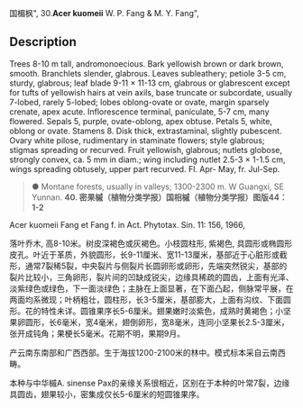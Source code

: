 国楣枫",
30.**Acer kuomeii** W. P. Fang & M. Y. Fang",

## Description
Trees 8-10 m tall, andromonoecious. Bark yellowish brown or dark brown, smooth. Branchlets slender, glabrous. Leaves subleathery; petiole 3-5 cm, sturdy, glabrous; leaf blade 9-11 × 11-13 cm, glabrous or glabrescent except for tufts of yellowish hairs at vein axils, base truncate or subcordate, usually 7-lobed, rarely 5-lobed; lobes oblong-ovate or ovate, margin sparsely crenate, apex acute. Inflorescence terminal, paniculate, 5-7 cm, many flowered. Sepals 5, purple, ovate-oblong, apex obtuse. Petals 5, white, oblong or ovate. Stamens 8. Disk thick, extrastaminal, slightly pubescent. Ovary white pilose, rudimentary in staminate flowers; style glabrous; stigmas spreading or recurved. Fruit yellowish, glabrous; nutlets globose, strongly convex, ca. 5 mm in diam.; wing including nutlet 2.5-3 × 1-1.5 cm, wings spreading obtusely, upper part recurved. Fl. Apr- May, fr. Jul-Sep.

> ● Montane forests, usually in valleys; 1300-2300 m. W Guangxi, SE Yunnan.
**40. 密果槭（植物分类学报）国相槭（植物分类学报）图版44：1-2**

Acer kuomeii Fang et Fang f. in Act. Phytotax. Sin. 11: 156, 1966,

落叶乔木, 高8-10米。树皮深褐色或灰褐色。小枝圆柱形, 紫褐色, 具圆形或椭圆形皮孔。叶近于革质，外貌圆形，长9-11厘米、宽11-13厘米，基部近于心脏形或截形，通常7裂稀5裂，中央裂片与侧裂片长圆卵形或卵形，先端突然锐尖，基部的裂片比较小，三角卵形，裂片间的凹缺成锐尖，边缘具稀疏的圆齿，上面有光泽、淡紫绿色或绿色，下一面淡绿色；主脉在上面显著，在下面凸起，侧脉常平展，在两面均系微现；叶柄粗壮，圆柱形，长3-5厘米，基部膨大，上面有沟纹、下面圆形。花的特性未详。圆锥果序长5-6厘米。翅果嫩时淡紫色，成熟时黄褐色；小坚果卵圆形，长6毫米，宽4毫米，翅倒卵形，宽8毫米，连同小坚果长2.5-3厘米，张开成钝角；果梗长5毫米。花期不明，果期9月。

产云南东南部和广西西部。生于海拔1200-2100米的林中。模式标本采自云南西畴。

本种与中华槭A. sinense Pax的亲缘关系很相近，区别在于本种的叶常7裂，边缘具圆齿，翅果较小，密集成仅长5-6厘米的短圆锥果序。
